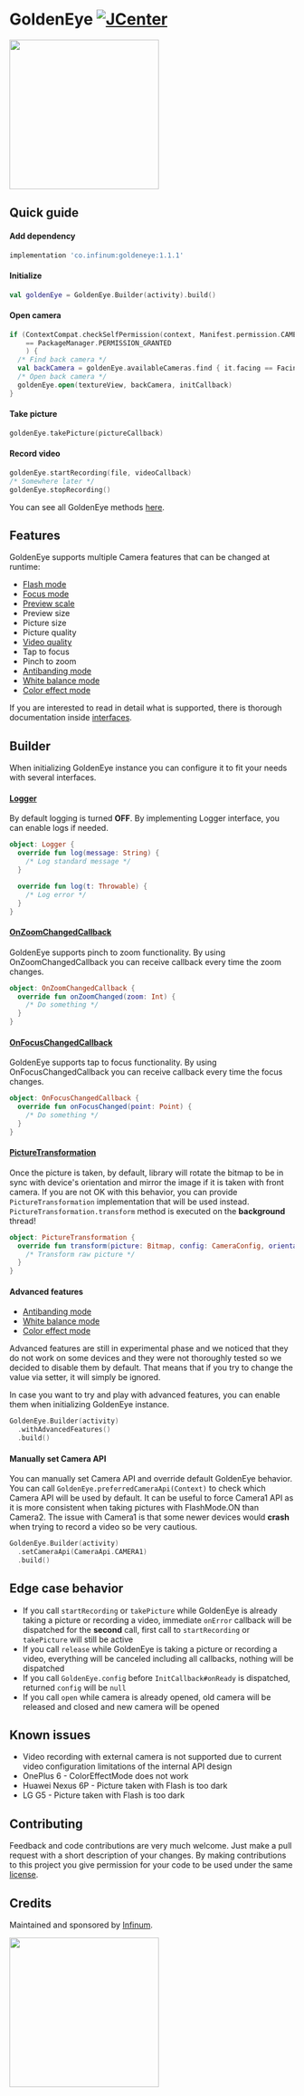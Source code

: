 # GoldenEye [![JCenter](https://api.bintray.com/packages/infinum/android/goldeneye/images/download.svg)](https://bintray.com/infinum/android/goldeneye/_latestVersion)

<img src='./logo.svg' width='264'/>

## Quick guide

#### Add dependency

```gradle
implementation 'co.infinum:goldeneye:1.1.1'
```

#### Initialize

```kotlin
val goldenEye = GoldenEye.Builder(activity).build()
```

#### Open camera

```kotlin
if (ContextCompat.checkSelfPermission(context, Manifest.permission.CAMERA)
    == PackageManager.PERMISSION_GRANTED
    ) {
  /* Find back camera */
  val backCamera = goldenEye.availableCameras.find { it.facing == Facing.BACK }
  /* Open back camera */
  goldenEye.open(textureView, backCamera, initCallback)
}
```

#### Take picture

```kotlin
goldenEye.takePicture(pictureCallback)
```

#### Record video

```kotlin
goldenEye.startRecording(file, videoCallback)
/* Somewhere later */
goldenEye.stopRecording()
```

You can see all GoldenEye methods [here](./goldeneye/src/main/java/co/infinum/goldeneye/GoldenEye.kt).

## Features

GoldenEye supports multiple Camera features that can be changed at runtime:

- [Flash mode](./goldeneye/src/main/java/co/infinum/goldeneye/models/FlashMode.kt)
- [Focus mode](./goldeneye/src/main/java/co/infinum/goldeneye/models/FocusMode.kt)
- [Preview scale](./goldeneye/src/main/java/co/infinum/goldeneye/models/PreviewScale.kt)
- Preview size
- Picture size
- Picture quality
- [Video quality](./goldeneye/src/main/java/co/infinum/goldeneye/models/VideoQuality.kt)
- Tap to focus
- Pinch to zoom
- [Antibanding mode](./goldeneye/src/main/java/co/infinum/goldeneye/models/AntibandingMode.kt)
- [White balance mode](./goldeneye/src/main/java/co/infinum/goldeneye/models/WhiteBalanceMode.kt)
- [Color effect mode](./goldeneye/src/main/java/co/infinum/goldeneye/models/ColorEffectMode.kt)

If you are interested to read in detail what is supported, there is thorough documentation inside [interfaces](./goldeneye/src/main/java/co/infinum/goldeneye/config).

## Builder

When initializing GoldenEye instance you can configure it to fit your needs with several interfaces.

#### [Logger](./goldeneye/src/main/java/co/infinum/goldeneye/Logger.kt)

By default logging is turned **OFF**. By implementing Logger interface, you can enable logs if needed.

```kotlin
object: Logger {
  override fun log(message: String) {
    /* Log standard message */
  }

  override fun log(t: Throwable) {
    /* Log error */
  }
}
```

#### [OnZoomChangedCallback](./goldeneye/src/main/java/co/infinum/goldeneye/Callbacks.kt)

GoldenEye supports pinch to zoom functionality. By using OnZoomChangedCallback you can receive callback every time the zoom changes.

```kotlin
object: OnZoomChangedCallback {
  override fun onZoomChanged(zoom: Int) {
    /* Do something */
  }
}
```

#### [OnFocusChangedCallback](./goldeneye/src/main/java/co/infinum/goldeneye/Callbacks.kt)

GoldenEye supports tap to focus functionality. By using OnFocusChangedCallback you can receive callback every time the focus changes.

```kotlin
object: OnFocusChangedCallback {
  override fun onFocusChanged(point: Point) {
    /* Do something */
  }
}
```

#### [PictureTransformation](./goldeneye/src/main/java/co/infinum/goldeneye/PictureTransformation.kt)

Once the picture is taken, by default, library will rotate the bitmap to be in sync with device's orientation and mirror
the image if it is taken with front camera. If you are not OK with this behavior, you can provide `PictureTransformation` implementation
that will be used instead. `PictureTransformation.transform` method is executed on the **background** thread!

```kotlin
object: PictureTransformation {
  override fun transform(picture: Bitmap, config: CameraConfig, orientationDifference: Float): Bitmap {
    /* Transform raw picture */
  }
}
```

#### Advanced features

- [Antibanding mode](./goldeneye/src/main/java/co/infinum/goldeneye/models/AntibandingMode.kt)
- [White balance mode](./goldeneye/src/main/java/co/infinum/goldeneye/models/WhiteBalanceMode.kt)
- [Color effect mode](./goldeneye/src/main/java/co/infinum/goldeneye/models/ColorEffectMode.kt)

Advanced features are still in experimental phase and we noticed that they do not work on some devices and they were not
thoroughly tested so we decided to disable them by default. That means that if you try to change the value via setter, it will simply be ignored.

In case you want to try and play with advanced features, you can enable them when initializing GoldenEye instance.

```kotlin
GoldenEye.Builder(activity)
  .withAdvancedFeatures()
  .build()
```

#### Manually set Camera API

You can manually set Camera API and override default GoldenEye behavior. You can call `GoldenEye.preferredCameraApi(Context)` to check which
Camera API will be used by default. It can be useful to force Camera1 API as it is more consistent when taking pictures with FlashMode.ON 
than Camera2. The issue with Camera1 is that some newer devices would **crash** when trying to record a video so be very cautious.

```kotlin
GoldenEye.Builder(activity)
  .setCameraApi(CameraApi.CAMERA1)
  .build()
```

## Edge case behavior

- If you call `startRecording` or `takePicture` while GoldenEye is already taking a picture or recording a video, immediate `onError`
callback will be dispatched for the **second** call, first call to `startRecording` or `takePicture` will still be active
- If you call `release` while GoldenEye is taking a picture or recording a video, everything will be canceled including all callbacks,
nothing will be dispatched
- If you call `GoldenEye.config` before `InitCallback#onReady` is dispatched, returned `config` will be `null`
- If you call `open` while camera is already opened, old camera will be released and closed and new camera will be opened

## Known issues

- Video recording with external camera is not supported due to current video configuration limitations of the internal API design
- OnePlus 6 - ColorEffectMode does not work
- Huawei Nexus 6P - Picture taken with Flash is too dark
- LG G5 - Picture taken with Flash is too dark

## Contributing

Feedback and code contributions are very much welcome. Just make a pull request with a short description of your changes.
By making contributions to this project you give permission for your code to be used under the same [license](LICENSE).

## Credits

Maintained and sponsored by [Infinum](http://www.infinum.co).

<a href='https://infinum.co'>
  <img src='https://infinum.co/infinum.png' href='https://infinum.co' width='264'>
</a>
